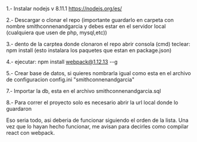 


1.- Instalar nodejs v 8.11.1  https://nodejs.org/es/

2.- Descargar o clonar el repo  (importante guardarlo en carpeta con nombre   smithconnenandgarcia y debes estar en el servidor local (cualquiera que usen de php, mysql,etc))

3.- dento de la carptea donde clonaron el repo abrir consola (cmd) teclear: npm install
 (esto instalara los paquetes que estan en package.json)

4.- ejecutar: npm install webpack@1.12.13 --g

5.- Crear base de datos, si quieres nombrarla igual como esta en el archivo de configuracion config.ini "smithconnenandgarcia"

7.- Importar la db, esta en el archivo smithconnenandgarcia.sql

8.- Para correr el proyecto solo  es necesario abrir la url local donde lo guardaron


Eso seria todo, asi deberia de funcionar siguiendo el orden de la lista.
Una vez que lo hayan hecho funcionar, me avisan para decirles como compilar react con webpack.
